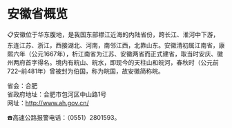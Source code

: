 # 安徽省概览  
📋安徽位于华东腹地，是我国东部襟江近海的内陆省份，跨长江、淮河中下游，东连江苏、浙江，西接湖北、河南，南邻江西，北靠山东。安徽清初属江南省，康熙六年（公元1667年），析江南省为江苏、安徽两省而正式建省，取当时安庆、徽州两府首字得名。境内有皖山、皖水，即现今的天柱山和皖河，春秋时（公元前722–前481年）曾被封为伯国，称为皖国，故安徽简称皖。   
  
省会：合肥  
省政府地址：合肥市包河区中山路1号  
网址：http://www.ah.gov.cn/  
  
☎️高速公路报警电话：（0551）2801593。   